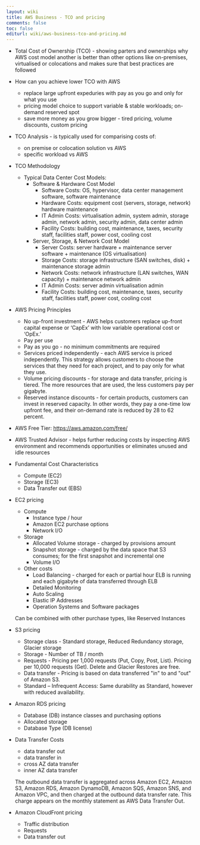 ```yaml
---
layout: wiki
title: AWS Business - TCO and pricing
comments: false
toc: false
editurl: wiki/aws-business-tco-and-pricing.md
---
```


* Total Cost of Ownership (TCO) - showing parters and ownerships why AWS cost model another is better than other options like on-premises, virtualised or colocations and makes sure that best practices are followed
* How can you achieve lower TCO with AWS
  * replace large upfront expeduries with pay as you go and only for what you use
  * pricing model choice to support variable & stable workloads; on-demand reserved spot
  * save more money as you grow bigger - tired pricing, volume discounts, custom pricing
* TCO Analysis - is typically used for comparising costs of:
  * on premise or colocation solution vs AWS
  * specific workload vs AWS
* TCO Methodology
  * Typical Data Center Cost Models:
    * Software & Hardware Cost Model
      * Software Costs: OS, hypervisor, data center management software, software maintenance
      * Hardware Costs: equipment cost (servers, storage, network) hardware maintenance
      * IT Admin Costs: virtualisation admin, system admin, storage admin, network admin, security admin, data center admin
      * Facility Costs: building cost, maintenance, taxes, security staff, facilities staff, power cost, cooling cost
    * Server, Storage, & Network Cost Model
      * Server Costs: server hardware + maintenance server software + maintenance (OS virtualisation)
      * Storage Costs: storage infrastructure (SAN switches, disk) + maintenance storage admin
      * Network Costs: network infrastructure (LAN switches, WAN capacity) + maintenance network admin
      * IT Admin Costs: server admin virtualisation admin
      * Facility Costs: building cost, maintenance, taxes, security staff, facilities staff, power cost, cooling cost
* AWS Pricing Principles
  * No up-front investment - AWS helps customers replace up-front capital expense or ‘CapEx’ with low variable operational cost or ‘OpEx.’
  * Pay per use
  * Pay as you go - no minimum commitments are required
  * Services priced independently - each AWS service is priced independently. This strategy allows customers to choose the services that they need for each project, and to pay only for what they use.
  * Volume pricing discounts - for storage and data transfer, pricing is tiered. The more resources that are used, the less customers pay per gigabyte.
  * Reserved instance discounts - for certain products, customers can invest in reserved capacity. In other words, they pay a one-time low upfront fee, and their on-demand rate is reduced by 28 to 62 percent.
* AWS Free Tier: https://aws.amazon.com/free/
* AWS Trusted Advisor - helps further reducing costs by inspecting AWS environment and recommends opportunities or eliminates unused and idle resources
* Fundamental Cost Characteristics
  * Compute (EC2)
  * Storage (EC3)
  * Data Transfer out (EBS)
* EC2 pricing
  * Compute
    * Instance type / hour
    * Amazon EC2 purchase options
    * Network I/O
  * Storage
    * Allocated Volume storage - charged by provisions amount 
    * Snapshot storage - charged by the data space that S3 consumes; for the first snapshot and incremental one
    * Volume I/O
  * Other costs
    * Load Balancing - charged for each or partial hour ELB is running and each gigabyte of data transferred through ELB
    * Detailed Monitoring
    * Auto Scaling
    * Elastic IP Addresses
    * Operation Systems and Software packages
    
  Can be combined with other purchase types, like Reserved Instances
* S3 pricing
  * Storage class - Standard storage, Reduced Redundancy storage, Glacier storage
  * Storage - Number of TB / month
  * Requests - Pricing per 1,000 requests (Put, Copy, Post, List). Pricing per 10,000 requests (Get). Delete and Glacier Restores are free.
  * Data transfer - Pricing is based on data transferred "in" to and "out" of Amazon S3.
  * Standard – Infrequent Access: Same durability as Standard, however with reduced availability. 
* Amazon RDS pricing
  * Database (DB) instance classes and purchasing options
  * Allocated storage
  * Database Type (DB license)
* Data Transfer Costs
  * data transfer out
  * data transfer in
  * cross AZ data transfer
  * inner AZ data transfer
  
  The outbound data transfer is aggregated across Amazon EC2, Amazon S3, Amazon RDS, Amazon DynamoDB, Amazon SQS, Amazon SNS, and Amazon VPC, and then charged at the outbound data transfer rate. This charge appears on the monthly statement as AWS Data Transfer Out.
* Amazon CloudFront pricing
  * Traffic distribution
  * Requests
  * Data transfer out
  
